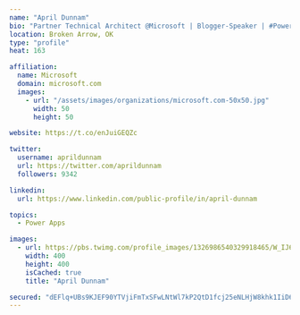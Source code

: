 ```yaml
---
name: "April Dunnam"
bio: "Partner Technical Architect @Microsoft | Blogger-Speaker | #PowerApps, #PowerAutomate, #Office365, #SharePoint | #WIT | #Karaoke Queen"
location: Broken Arrow, OK
type: "profile"
heat: 163

affiliation:
  name: Microsoft
  domain: microsoft.com
  images:
    - url: "/assets/images/organizations/microsoft.com-50x50.jpg"
      width: 50
      height: 50

website: https://t.co/enJuiGEQZc

twitter:
  username: aprildunnam
  url: https://twitter.com/aprildunnam
  followers: 9342

linkedin:
  url: https://www.linkedin.com/public-profile/in/april-dunnam

topics:
  - Power Apps

images:
  - url: https://pbs.twimg.com/profile_images/1326986540329918465/W_IJ6Ih2_400x400.jpg
    width: 400
    height: 400
    isCached: true
    title: "April Dunnam"

secured: "dEFlq+UBs9KJEF90YTVjiFmTxSFwLNtWl7kP2QtD1fcj25eNLHjW8khk1IiD63Ees6N1h87oj/f/FlAmcUf4yqVb0kxtGZ+F+zrsaJArVlrxdXMUxglQ8MwdEKygYFig26Gc68ApgZIW/yb593ILtwG9NO81E91EHdotlDxCaKjSrVd4Gm5FeQNJpwpsVeYhhEYpiCA0JYnemt8SB96Xg0Ftjncxkh4r9Oymf6MmjQtEceM4Ty02UP6S28gcZr8nVDO87MWHoAZOym5ZwcoyUWtfnNbTEHx0AZRjRxs8eCR4uOaFY0eiKVkIA4eKEPp7qFjoH8btYbY2lPr2zJIDErnXfa6foQAayGcklwZtZlJtrYcPdpYoP7MI/QU43vtgLInegGPFHaMlOfbOo2Qf6LD+0v36WrDVp/5OTx+Cga4=;yi4n95Vdp2FUjH+iU2a7ng=="
---
```


